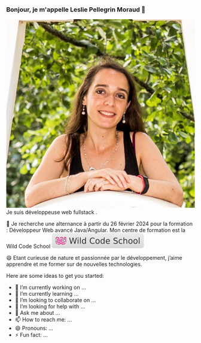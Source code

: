 ### Bonjour, je m'appelle Leslie Pellegrin Moraud 👋
![Cover](https://github.com/Leslie2186/Leslie2186/blob/main/Photoleslie.jpg)
Je suis développeuse web fullstack .

🔭 Je recherche une alternance à partir du 26 février 2024 pour la formation : Développeur Web avancé Java/Angular.
    Mon centre de formation est la Wild Code School  ![Cover](https://github.com/Leslie2186/Leslie2186/blob/main/wildcodeschool.svg)

😄 Etant curieuse de nature et passionnée par le développement, j’aime apprendre et me former sur de nouvelles technologies.


Here are some ideas to get you started:

- 🔭 I’m currently working on ...
- 🌱 I’m currently learning ...
- 👯 I’m looking to collaborate on ...
- 🤔 I’m looking for help with ...
- 💬 Ask me about ...
- 📫 How to reach me: ...
- 😄 Pronouns: ...
- ⚡ Fun fact: ...
